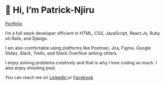 <h1> 👋 Hi, I’m Patrick-Njiru </h1>
<a href="https://patrick-njiru-portfolio.netlify.app/"> Portfolio </a>
<p> I’m a full stack developer efficient in HTML, CSS, JavaScript, React.Js, Ruby on Rails, and Django. </p>
<p> I am also comfortable using platforms like Postman, Jira, Figma, Google Slides, Slack, Trello, and Stack Overflow among others. </p>
<p> I enjoy solving problems creatively and that is why I love coding so much. I also enjoy shooting pool. </p>
<p> You can reach me on <a href="https://www.linkedin.com/in/patrick-njiru-7569241ba/" target="_blank">
  LinkedIn </a> or <a href="https://www.facebook.com/patorankinglefte/" target="_blank"> Facebook </a>


<!---
Patrick-Njiru/Patrick-Njiru is a ✨ special ✨ repository because its `README.md` (this file) appears on your GitHub profile.
You can click the Preview link to take a look at your changes.
--->

